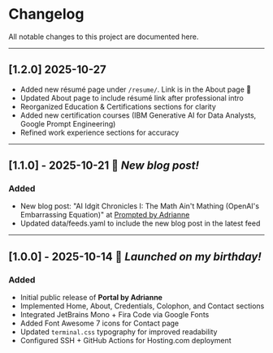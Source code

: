 # Changelog

All notable changes to this project are documented here.

---

## [1.2.0] 2025-10-27
- Added new résumé page under `/resume/`. Link is in the About page 🧾  
- Updated About page to include résumé link after professional intro  
- Reorganized Education & Certifications sections for clarity  
- Added new certification courses (IBM Generative AI for Data Analysts, Google Prompt Engineering)  
- Refined work experience sections for accuracy  

---

## [1.1.0] - 2025-10-21 📝 *New blog post!*
### Added
- New blog post: "AI Idgit Chronicles I: The Math Ain't Mathing (OpenAI's Embarrassing Equation)" at [Prompted by Adrianne](https://ai.adrianne.io/blog/ai-idgit-mathaintmathing/)
- Updated data/feeds.yaml to include the new blog post in the latest feed

---

## [1.0.0] - 2025-10-14 🎂 *Launched on my birthday!*
### Added
- Initial public release of **Portal by Adrianne**
- Implemented Home, About, Credentials, Colophon, and Contact sections
- Integrated JetBrains Mono + Fira Code via Google Fonts
- Added Font Awesome 7 icons for Contact page
- Updated `terminal.css` typography for improved readability
- Configured SSH + GitHub Actions for Hosting.com deployment